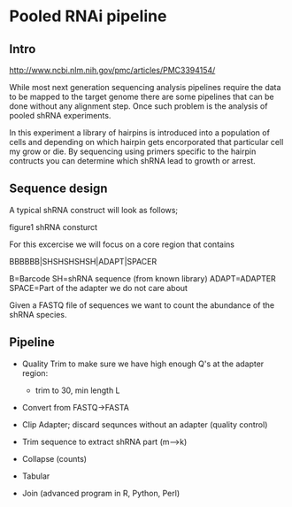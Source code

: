 # Pooled RNAi pipeline

## Intro

http://www.ncbi.nlm.nih.gov/pmc/articles/PMC3394154/

While most next generation sequencing analysis pipelines require the data to be mapped to the target genome there are some pipelines that can be done without any alignment step. Once such problem is the analysis of pooled shRNA experiments.

In this experiment a library of hairpins is introduced into a population of cells and depending on which hairpin gets encorporated that particular cell my grow or die. By sequencing using primers specific to the hairpin contructs you can determine which shRNA lead to growth or arrest. 

## Sequence design

A typical shRNA construct will look as follows;

figure1 shRNA consturct

For this excercise we will focus on a core region that contains

BBBBBB|SHSHSHSHSH|ADAPT|SPACER

B=Barcode
SH=shRNA sequence (from known library)
ADAPT=ADAPTER
SPACE=Part of the adapter we do not care about

Given a FASTQ file of sequences we want to count the abundance of the shRNA species. 

## Pipeline

* Quality Trim to make sure we have high enough Q's at the adapter region: 
	* trim to 30, min length L

* Convert from FASTQ->FASTA
	
* Clip Adapter; discard sequnces without an adapter (quality control)

* Trim sequence to extract shRNA part (m-->k)

* Collapse (counts)

* Tabular

* Join (advanced program in R, Python, Perl)

